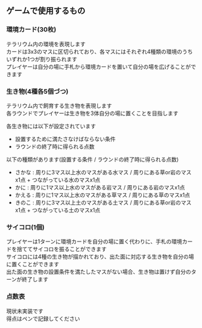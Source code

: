 ゲームで使用するもの
--------------------
### 環境カード(30枚)
テラリウム内の環境を表現します  
カードは3x3のマスに区切られており、各マスにはそれぞれ4種類の環境のうちいずれか1つが割り振られます  
プレイヤーは自分の場に手札から環境カードを置いて自分の場を広げることができます

### 生き物(4種各5個づつ)
テラリウム内で飼育する生き物を表現します  
各ラウンドでプレイヤーは生き物を3体自分の場に置くことを目指します  

各生き物には以下が設定されています
- 設置するために満たさなけばならない条件
- ラウンドの終了時に得られる点数

以下の種類があります(設置する条件 / ラウンドの終了時に得られる点数)
- さかな : 周りに3マス以上水のマスがある水マス / 周りにある草or岩のマスx1点 + つながっている水のマスx1点
- かに   : 周りに1マス以上水のマスがある岩マス / 周りにある岩のマスx1点
- かえる : 周りに1マス以上水のマスがある草マス / 周りにある草のマスx1点
- きのこ : 周りに3マス以上土のマスがある土マス / 周りにある草or岩のマスx1点 + つながっている土のマスx1点

### サイコロ(1個)
プレイヤーは1ターンに環境カードを自分の場に置く代わりに、手札の環境カードを捨ててサイコロを振ることができます  
サイコロには4種の生き物が描かれており、出た面に対応する生き物を自分の場に置くことができます  
出た面の生き物の設置条件を満たしたマスがない場合、生き物は置けず自分のターンが終了します

### 点数表
現状未実装です  
得点はペンで記録してください
